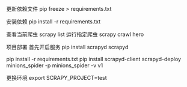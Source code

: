 更新依赖文件
pip freeze > requirements.txt

安装依赖
pip install -r requirements.txt

查看当前爬虫
scrapy list
运行指定爬虫
scrapy crawl hero


项目部署
首先开启服务
pip install scrapyd
scrapyd

pip install -r requirements.txt
pip install scrapyd-client
scrapyd-deploy minions_spider -p minions_spider -v v1

更换环境
export SCRAPY_PROJECT=test